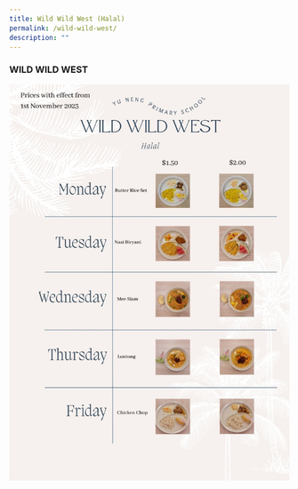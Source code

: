 ```yaml
---
title: Wild Wild West (Halal)
permalink: /wild-wild-west/
description: ""
---
```

### WILD WILD WEST

![](/images/wild%20wild%20west.jpg)